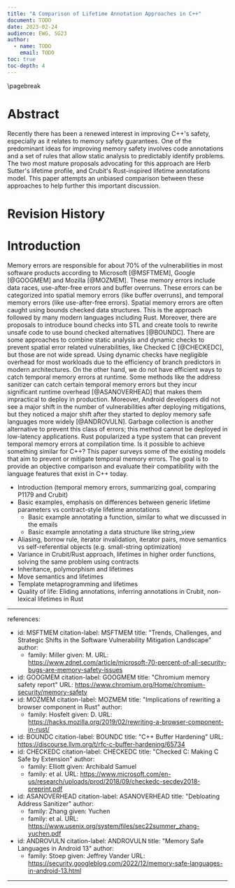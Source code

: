 ```yaml
---
title: "A Comparison of Lifetime Annotation Approaches in C++"
document: TODO
date: 2023-02-24
audience: EWG, SG23
author:
  - name: TODO
    email: TODO
toc: true
toc-depth: 4
---
```


\pagebreak



# Abstract

Recently there has been a renewed interest in improving C++'s safety,
especially as it relates to memory safety guarantees. One of the predominant
ideas for improving memory safety involves code annotations and a set of rules
that allow static analysis to predictably identify problems. The two most mature
proposals advocating for this approach are Herb Sutter's lifetime profile, and
Crubit's Rust-inspired lifetime annotations model. This paper attempts an
unbiased comparison between these approaches to help further this important
discussion.

# Revision History

# Introduction

Memory errors are responsible for about 70% of the vulnerabilities in most software products according to Microsoft [@MSFTMEM], Google [@GOOGMEM] and Mozilla [@MOZMEM].
These memory errors include data races, use-after-free errors and buffer overruns. These errors can be categorized into spatial memory errors (like buffer overruns),
and temporal memory errors (like use-after-free errors). Spatial memory errors are often caught using bounds checked data structures. This is the approach followed by
many modern languages including Rust. Moreover, there are proposals to introduce bound checks into STL and create tools to rewrite unsafe code to use bound checked 
alternatives [@BOUNDC]. There are some approaches to combine static analysis and dynamic checks to prevent spatial error related vulnerabilities, like Checked C
[@CHECKEDC], but those are not wide spread. Using dynamic checks have negligible overhead for most workloads due to the efficiency of branch predictors in modern
architectures. On the other hand, we do not have efficient ways to catch temporal memory errors at runtime. Some methods like the address sanitizer can catch
certain temporal memory errors but they incur significant runtime overhead [@ASANOVERHEAD] that makes them impractical to deploy in production. Moreover, Android
developers did not see a major shift in the number of vulnerabilities after deploying mitigations, but they noticed a major shift after they started to deploy
memory safe languages more widely [@ANDROVULN]. Garbage collection
is another alternative to prevent this class of errors; this method cannot be deployed in low-latency applications. Rust popularized a type system that can prevent
temporal memory errors at compilation time. Is it possible to achieve something similar for C++? This paper surveys some of the existing models that aim to prevent
or mitigate temporal memory errors. The goal is to provide an objective comparison and evaluate their compatibility with the language features that exist in C++
today.

- Introduction (temporal memory errors, summarizing goal, comparing P1179 and Crubit)
- Basic examples, emphasis on differences between generic lifetime parameters vs contract-style lifetime annotations
  - Basic example annotating a function, similar to what we discussed in the emails
  - Basic example annotating a data structure like string_view
- Aliasing, borrow rule, iterator invalidation, iterator pairs, move semantics vs self-referential objects (e.g. small-string optimization)
- Variance in Crubit/Rust approach, lifetimes in higher order functions, solving the same problem using contracts
- Inheritance, polymorphism and lifetimes
- Move semantics and lifetimes
- Template metaprogramming and lifetimes
- Quality of life: Eliding annotations, inferring annotations in Crubit, non-lexical lifetimes in Rust

---
references:
  - id: MSFTMEM
    citation-label: MSFTMEM
    title: "Trends, Challenges, and Strategic Shifts in the Software Vulnerability Mitigation Landscape"
    author:
      - family: Miller
        given: M.
    URL: https://www.zdnet.com/article/microsoft-70-percent-of-all-security-bugs-are-memory-safety-issues
  - id: GOOGMEM
    citation-label: GOOGMEM
    title: "Chromium memory safety report"
    URL: https://www.chromium.org/Home/chromium-security/memory-safety
  - id: MOZMEM
    citation-label: MOZMEM
    title: "Implications of rewriting a browser component in Rust"
    author:
      - family: Hosfelt
        given: D.
    URL: https://hacks.mozilla.org/2019/02/rewriting-a-browser-component-in-rust/ 
  - id: BOUNDC
    citation-label: BOUNDC
    title: "C++ Buffer Hardening"
    URL: https://discourse.llvm.org/t/rfc-c-buffer-hardening/65734
  - id: CHECKEDC
    citation-label: CHECKEDC
    title: "Checked C: Making C Safe by Extension"
    author:
      - family: Elliott
        given: Archibald Samuel
      - family: et al.
    URL: https://www.microsoft.com/en-us/research/uploads/prod/2018/09/checkedc-secdev2018-preprint.pdf
  - id: ASANOVERHEAD
    citation-label: ASANOVERHEAD
    title: "Debloating Address Sanitizer"
    author:
      - family: Zhang
        given: Yuchen
      - family: et al.
    URL: https://www.usenix.org/system/files/sec22summer_zhang-yuchen.pdf
  - id: ANDROVULN
    citation-label: ANDROVULN
    title: "Memory Safe Languages in Android 13"
    author:
      - family: Stoep
        given: Jeffrey Vander
    URL: https://security.googleblog.com/2022/12/memory-safe-languages-in-android-13.html
---
